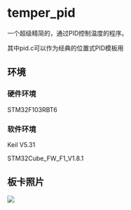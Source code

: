 # temper_pid

一个超级精简的，通过PID控制温度的程序。

其中pid.c可以作为经典的位置式PID模板用 

## 环境

### 硬件环境

STM32F103RBT6

### 软件环境

Keil V5.31

STM32Cube_FW_F1_V1.8.1

## 板卡照片

![](https://cdn.jsdelivr.net/gh/amahv/cdn/picGo/c7e355642e231b48cb6eafeee4acbcb.jpg)